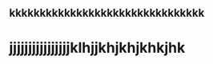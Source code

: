 kkkkkkkkkkkkkkkkkkkkkkkkkkkkkkkk
----------------------------------
jjjjjjjjjjjjjjjjklhjjkhjkhjkhkjhk
=======================
